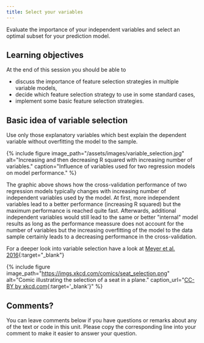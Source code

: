 ```yaml
---
title: Select your variables
---
```


Evaluate the importance of your independent variables and select an optimal subset for your prediction model.

<!--more-->

## Learning objectives
At the end of this session you should be able to
* discuss the importance of feature selection strategies in multiple variable models,
* decide which feature selection strategy to use in some standard cases,
* implement some basic feature selection strategies.


## Basic idea of variable selection
Use only those explanatory variables which best explain the dependent variable without overfitting the model to the sample.


{% include figure image_path="/assets/images/variable_selection.jpg" alt="Increasing and then decreasing R squared with increasing number of variables." caption="Influence of variables used for two regression models on model performance." %}

The graphic above shows how the cross-validation performance of two regression models typically changes with increasing number of independent variables used by the model. At first, more independent variables lead to a better performance (increasing R squared) but the maximum performance is reached quite fast. Afterwards, additional independent variables would still lead to the same or better "internal" model results as long as the performance meassure does not account for the number of variables but the increasing overfitting of the model to the data sample certainly leads to a decreasing performance in the cross-validation.

For a deeper look into variable selection have a look at [Meyer et al. 2016](https://www.mdpi.com/2072-4292/8/9/732){:target="_blank"}

{% include figure image_path="https://imgs.xkcd.com/comics/seat_selection.png" alt="Comic illustrating the selection of a seat in a plane." caption_url="[CC-BY by xkcd.com](https://xkcd.com/726/){:target='_blank'}" %}


## Comments?
You can leave comments below if you have questions or remarks about any of the text or code in this unit. 
Please copy the corresponding line into your comment to make it easier to answer your question.

<script src="https://utteranc.es/client.js" repo="GeoMOER/moer-mpg-data-analysis" issue-term="moer-mpg-data-analysis_unit07" theme="github-light" crossorigin="anonymous" async> </script> 
